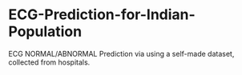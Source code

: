# ECG-Prediction-for-Indian-Population
ECG NORMAL/ABNORMAL Prediction via using a self-made dataset, collected from hospitals.
